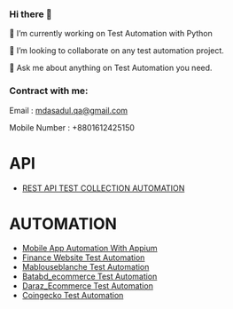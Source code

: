 ### Hi there 👋
🔭 I’m currently working on Test Automation with Python

👯 I’m looking to collaborate on any test automation project.

💬 Ask me about anything on Test Automation you need.

### Contract with me:

Email : mdasadul.qa@gmail.com

Mobile Number : +8801612425150

# API
*  <a href='https://github.com/jahangiralam-qa/postmanapitestcollection'>REST API TEST COLLECTION AUTOMATION</a>

# AUTOMATION
* <a href='https://github.com/asadulqa/Mobile-App-Automation'>Mobile App Automation With Appium</a>
* <a href='https://github.com/asadulqa/financeassure'>Finance Website Test Automation</a>
* <a href='https://github.com/asadulqa/Mablouseblanche_data-scraping-with-selenium-Webdriver'>Mablouseblanche Test Automation</a>
* <a href='https://github.com/asadulqa/-Batabd_data-scaping-with-Beautifulsoup4'>Batabd_ecommerce Test Automation</a>
* <a href='https://github.com/asadulqa/Daraz_ecommerce-website-bangladesh'>Daraz_Ecommerce Test Automation </a>
* <a href='https://github.com/asadulqa/Coingecko'>Coingecko Test Automation</a>


<!--


Here are some ideas to get you started:

- 🔭 I’m currently working on ...
- 🌱 I’m currently learning ...
- 👯 I’m looking to collaborate on ...
- 🤔 I’m looking for help with ...
- 💬 Ask me about ...
- 📫 How to reach me: ...
- 😄 Pronouns: ...
- ⚡ Fun fact: ...
-->
